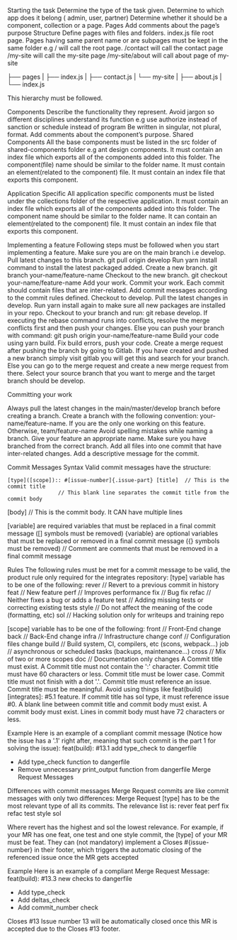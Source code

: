 Starting the task
Determine the type of the task given.
Determine to which app does it belong ( admin, user, partner)
Determine whether it should be a component, collection or a page.
Pages
Add comments about the page’s purpose
Structure
Define pages with files and folders.
index.js file root page.
Pages having same parent name or are subpages must be kept in the same folder e.g 
/			will call the root page.
/contact		will call the contact page
/my-site		will call the my-site page
/my-site/about		will call about page of my-site

├── pages
|  ├── index.js
|  ├── contact.js
|  └── my-site
|     ├── about.js
|     └── index.js

This hierarchy must be followed. 
 
Components
Describe the functionality they represent.
Avoid jargon so different disciplines understand its function e.g use authorize instead of sanction or schedule instead of program
Be written in singular, not plural, format.
Add comments about the component’s purpose.
Shared Components
All the base components must be listed in the src folder of shared-components folder e.g ant design components.
It must contain an index file which exports all of the components added into this folder.
The component(file) name should be similar to the folder name.
It must contain an element(related to the component) file.
It must contain an index file that exports this component.

Application Specific
All application specific components must be listed under the collections folder of the respective application.
It must contain an index file which exports all of the components added into this folder.
The component name should be similar to the folder name.
It can contain an element(related to the component) file.
It must contain an index file that exports this component.


Implementing a feature
Following steps must be followed when you start implementing a feature.
Make sure you are on the main branch i.e develop. 
Pull latest changes to this branch.
git pull origin develop
Run yarn install command to install the latest packaged added.
Create a new branch.
git branch your-name/feature-name
Checkout to the new branch.
git checkout your-name/feature-name
Add your work.
Commit your work.
Each commit should contain files that are inter-related.
Add commit messages according to the commit rules defined.
Checkout to develop.
Pull the latest changes in develop.
Run yarn install again to make sure all new packages are installed in your repo.
Checkout to your branch and run:
git rebase develop.
If executing the rebase command runs into conflicts, resolve the merge conflicts first and then push your changes.
Else you can push your branch with command:
git push origin your-name/feature-name
Build your code using yarn build. Fix build errors, push your code.
Create a merge request after pushing the branch by going to Gitlab.
If you have created and pushed a new branch simply visit gitlab you will get this and search for your branch.
Else you can go to the merge request and create a new merge request from there.
Select your source branch that you want to merge and the target branch should be develop.

Committing your work

Always pull the latest changes in the main/master/develop branch before creating a branch.
Create a branch with the following convention: your-name/feature-name. If you are the only one working on this feature. Otherwise, team/feature-name
Avoid spelling mistakes while naming a branch.
Give your feature an appropriate name.
Make sure you have branched from the correct branch.
Add all files into one commit that have inter-related changes.
Add a descriptive message for the commit.


Commit Messages
	Syntax
	Valid commit messages have the structure:

	[type]([scope]):: #[issue-number]{.issue-part} [title] 	// This is the commit title
             		// This blank line separates the commit title from the commit body
[body] 		// This is the commit body. It CAN have multiple lines

[variable] are required variables that must be replaced in a final commit message ([] symbols must be removed)
{variable} are optional variables that must be replaced or removed in a final commit message ({} symbols must be removed)
// Comment are comments that must be removed in a final commit message

Rules
The following rules must be met for a commit message to be valid, the product rule only required for the integrates repository:
[type] variable has to be one of the following:
	rever	// Revert to a previous commit in history
feat   	// New feature
perf	// Improves performance
fix	// Bug fix
refac	// Neither fixes a bug or adds a feature
test	// Adding missing tests or correcting existing tests
style	// Do not affect the meaning of the code (formatting, etc)
sol	// Hacking solution only for writeups and training repo

[scope] variable has to be one of the following:
	front	// Front-End change
back	// Back-End change
infra	// Infrastructure change
conf	// Configuration files change
build	// Build system, CI, compilers, etc (scons, webpack...)
job	// asynchronous or scheduled tasks (backups, maintenance...)
cross  // Mix of two or more scopes
doc	// Documentation only changes
A Commit title must exist.
A Commit title must not contain the ':' character.
Commit title must have 60 characters or less.
Commit title must be lower case.
Commit title must not finish with a dot '.'.
Commit title must reference an issue.
Commit title must be meaningful. Avoid using things like feat(build)[integrates]: #5.1 feature.
If commit title has sol type, it must reference issue #0.
A blank line between commit title and commit body must exist.
A commit body must exist.
Lines in commit body must have 72 characters or less.


Example
Here is an example of a compliant commit message (Notice how the issue has a '.1' right after, meaning that such commit is the part 1 for solving the issue):
feat(build): #13.1 add type_check to dangerfile
- Add type_check function to dangerfile
- Remove unnecessary print_output function from dangerfile
Merge Request Messages

Differences with commit messages
Merge Request commits are like commit messages with only two differences:
Merge Request [type] has to be the most relevant type of all its commits. The relevance list is:
rever
feat
perf
fix
refac
test
style
sol

Where revert has the highest and sol the lowest relevance.
For example, if your MR has one feat, one test and one style commit, the [type] of your MR must be feat.
They can (not mandatory) implement a Closes #{issue-number} in their footer, which triggers the automatic closing of the referenced issue once the MR gets accepted
	

Example
Here is an example of a compliant Merge Request Message:
feat(build): #13.3 new checks to dangerfile

- Add type_check
- Add deltas_check
- Add commit_number check

Closes #13
Issue number 13 will be automatically closed once this MR is accepted due to the Closes #13 footer.
